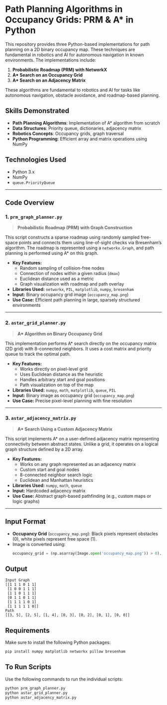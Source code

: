 # Path Planning Algorithms in Occupancy Grids: PRM & A* in Python

This repository provides three Python-based implementations for path planning on a 2D binary occupancy map. These techniques are fundamental in robotics and AI for autonomous navigation in known environments. The implementations include:

1. **Probabilistic Roadmap (PRM) with NetworkX**
2. **A\* Search on an Occupancy Grid**
3. **A\* Search on an Adjacency Matrix**

These algorithms are fundamental to robotics and AI for tasks like autonomous navigation, obstacle avoidance, and roadmap-based planning.
## Skills Demonstrated

- **Path Planning Algorithms**: Implementation of A* algorithm from scratch
- **Data Structures**: Priority queue, dictionaries, adjacency matrix
- **Robotics Concepts**: Occupancy grids, graph traversal
- **Python Programming**: Efficient array and matrix operations using NumPy

 ## Technologies Used

- Python 3.x
- NumPy
- `queue.PriorityQueue`
---

## Code Overview

### 1. `prm_graph_planner.py`
> **Probabilistic Roadmap (PRM) with Graph Construction**

This script constructs a sparse roadmap using randomly sampled free-space points and connects them using line-of-sight checks via Bresenham’s algorithm. The roadmap is represented using a `networkx.Graph`, and path planning is performed using A\* on this graph.

- **Key Features:**
  - Random sampling of collision-free nodes
  - Connection of nodes within a given radius (`dmax`)
  - Euclidean distance used as a metric
  - Graph visualization with roadmap and path overlay
- **Libraries Used:** `networkx`, `PIL`, `matplotlib`, `numpy`, `bresenham`
- **Input:** Binary occupancy grid image (`occupancy_map.png`)
- **Use Case:** Efficient path planning in large, sparsely structured environments

---

### 2. `astar_grid_planner.py`
> **A\* Algorithm on Binary Occupancy Grid**

This implementation performs A\* search directly on the occupancy matrix (2D grid) with 8-connected neighbors. It uses a cost matrix and priority queue to track the optimal path.

- **Key Features:**
  - Works directly on pixel-level grid
  - Uses Euclidean distance as the heuristic
  - Handles arbitrary start and goal positions
  - Path visualization on top of the map
- **Libraries Used:** `numpy`, `math`, `matplotlib`, `queue`, `PIL`
- **Input:** Binary image as occupancy grid (`occupancy_map.png`)
- **Use Case:** Precise pixel-level planning with fine resolution

---

### 3. `astar_adjacency_matrix.py`
> **A\* Search Using a Custom Adjacency Matrix**

This script implements A\* on a user-defined adjacency matrix representing connectivity between abstract states. Unlike a grid, it operates on a logical graph structure defined by a 2D array.

- **Key Features:**
  - Works on any graph represented as an adjacency matrix
  - Custom start and goal nodes
  - 8-connected neighbor search logic
  - Euclidean and Manhattan heuristics
- **Libraries Used:** `numpy`, `math`, `queue`
- **Input:** Hardcoded adjacency matrix
- **Use Case:** Abstract graph-based pathfinding (e.g., custom maps or logic graphs)

---

## Input Format

- **Occupancy Grid** (`occupancy_map.png`): Black pixels represent obstacles (0), white pixels represent free space (1).
- Image is converted using:  
  ```python
  occupancy_grid = (np.asarray(Image.open('occupancy_map.png')) > 0).astype(int)

## Output

```
Input Graph
[[1 1 1 0 1 1]
 [1 0 0 1 1 1]
 [1 1 0 1 1 1]
 [0 1 1 0 1 1]
 [1 1 1 1 0 1]
 [1 1 1 1 1 0]]
Path
[[3, 5], [2, 5], [1, 4], [0, 3], [0, 2], [0, 1], [0, 0]]
```
## Requirements

Make sure to install the following Python packages:

```bash
pip install numpy matplotlib networkx pillow bresenham
```
## To Run Scripts

Use the following commands to run the individual scripts:

```bash
python prm_graph_planner.py
python astar_grid_planner.py
python astar_adjacency_matrix.py
```
